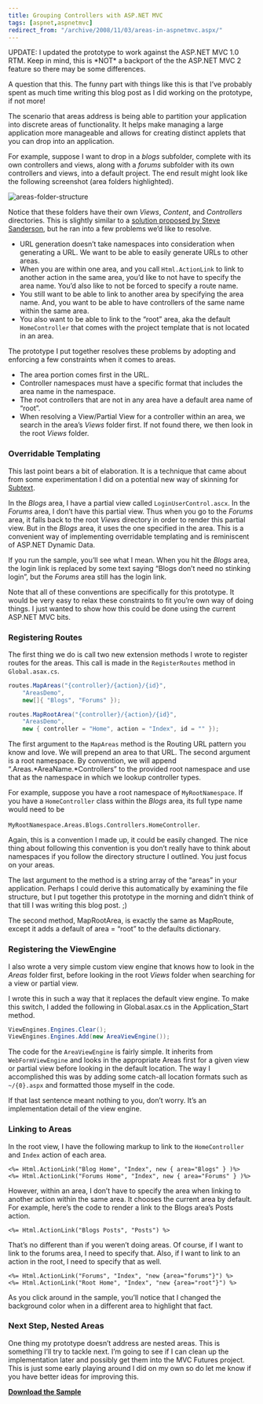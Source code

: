 ```yaml
---
title: Grouping Controllers with ASP.NET MVC
tags: [aspnet,aspnetmvc]
redirect_from: "/archive/2008/11/03/areas-in-aspnetmvc.aspx/"
---
```


UPDATE: I updated the prototype to work against the ASP.NET MVC 1.0 RTM.
Keep in mind, this is \*NOT\* a backport of the the ASP.NET MVC 2
feature so there may be some differences.

A question that this. The funny part with things like this is that I’ve
probably spent as much time writing this blog post as I did working on
the prototype, if not more!

The scenario that areas address is being able to partition your
application into discrete areas of functionality. It helps make managing
a large application more manageable and allows for creating distinct
applets that you can drop into an application.

For example, suppose I want to drop in a *blogs* subfolder, complete
with its own controllers and views, along with a *forums* subfolder with
its own controllers and views, into a default project. The end result
might look like the following screenshot (area folders highlighted).

![areas-folder-structure](https://haacked.com/images/haacked_com/WindowsLiveWriter/36ef165d4ea4_ED92/areas-folder-structure_6.png "areas-folder-structure")

Notice that these folders have their own *Views*, *Content*, and
*Controllers* directories. This is slightly similar to a [solution
proposed by Steve
Sanderson](http://blog.codeville.net/2008/07/30/partitioning-an-aspnet-mvc-application-into-separate-areas/ "Partitioning an ASP.NET MVC Application into separate areas"),
but he ran into a few problems we’d like to resolve.

-   URL generation doesn’t take namespaces into consideration when
    generating a URL. We want to be able to easily generate URLs to
    other areas.
-   When you are within one area, and you call `Html.ActionLink` to link
    to another action in the same area, you’d like to not have to
    specify the area name. You’d also like to not be forced to specify a
    route name.
-   You still want to be able to link to another area by specifying the
    area name. And, you want to be able to have controllers of the same
    name within the same area.
-   You also want to be able to link to the “root” area, aka the default
    `HomeController` that comes with the project template that is not
    located in an area.

The prototype I put together resolves these problems by adopting and
enforcing a few constraints when it comes to areas.

-   The area portion comes first in the URL.
-   Controller namespaces must have a specific format that includes the
    area name in the namespace.
-   The root controllers that are not in any area have a default area
    name of “root”.
-   When resolving a View/Partial View for a controller within an area,
    we search in the area’s *Views* folder first. If not found there, we
    then look in the root *Views* folder.

### Overridable Templating

This last point bears a bit of elaboration. It is a technique that came
about from some experimentation I did on a potential new way of skinning
for [Subtext](http://subtextproject.com/ "Subtext Blog Engine").

In the *Blogs* area, I have a partial view called
`LoginUserControl.ascx`. In the *Forums* area, I don’t have this partial
view. Thus when you go to the *Forums* area, it falls back to the root
*Views* directory in order to render this partial view. But in the
*Blogs* area, it uses the one specified in the area. This is a
convenient way of implementing overridable templating and is reminiscent
of ASP.NET Dynamic Data.

If you run the sample, you’ll see what I mean. When you hit the *Blogs*
area, the login link is replaced by some text saying “Blogs don’t need
no stinking login”, but the *Forums* area still has the login link.

Note that all of these conventions are specifically for this prototype.
It would be very easy to relax these constraints to fit you’re own way
of doing things. I just wanted to show how this could be done using the
current ASP.NET MVC bits.

### Registering Routes

The first thing we do is call two new extension methods I wrote to
register routes for the areas. This call is made in the `RegisterRoutes`
method in `Global.asax.cs`.

```csharp
routes.MapAreas("{controller}/{action}/{id}", 
    "AreasDemo", 
    new[]{ "Blogs", "Forums" });

routes.MapRootArea("{controller}/{action}/{id}", 
    "AreasDemo", 
    new { controller = "Home", action = "Index", id = "" });
```

The first argument to the `MapAreas` method is the Routing URL pattern
you know and love. We will prepend an area to that URL. The second
argument is a root namespace. By convention, we will append
“.Areas.*AreaName.*Controllers” to the provided root namespace and use
that as the namespace in which we lookup controller types.

For example, suppose you have a root namespace of `MyRootNamespace`. If
you have a `HomeController` class within the *Blogs* area, its full type
name would need to be

`MyRootNamespace.Areas.Blogs.Controllers.HomeController`.

Again, this is a convention I made up, it could be easily changed. The
nice thing about following this convention is you don’t really have to
think about namespaces if you follow the directory structure I outlined.
You just focus on your areas.

The last argument to the method is a string array of the “areas” in your
application. Perhaps I could derive this automatically by examining the
file structure, but I put together this prototype in the morning and
didn’t think of that till I was writing this blog post. ;)

The second method, MapRootArea, is exactly the same as MapRoute, except
it adds a default of area = “root” to the defaults dictionary.

### Registering the ViewEngine

I also wrote a very simple custom view engine that knows how to look in
the *Areas* folder first, before looking in the root *Views* folder when
searching for a view or partial view.

I wrote this in such a way that it replaces the default view engine. To
make this switch, I added the following in Global.asax.cs in the
Application\_Start method.

```csharp
ViewEngines.Engines.Clear();
ViewEngines.Engines.Add(new AreaViewEngine());
```

The code for the `AreaViewEngine` is fairly simple. It inherits from
`WebFormViewEngine` and looks in the appropriate Areas first for a given
view or partial view before looking in the default location. The way I
accomplished this was by adding some catch-all location formats such as
`~/{0}.aspx` and formatted those myself in the code.

If that last sentence meant nothing to you, don’t worry. It’s an
implementation detail of the view engine.

### Linking to Areas

In the root view, I have the following markup to link to the
`HomeController` and `Index` action of each area.

```aspx-cs
<%= Html.ActionLink("Blog Home", "Index", new { area="Blogs" } )%>
<%= Html.ActionLink("Forums Home", "Index", new { area="Forums" } )%>
```

However, within an area, I don’t have to specify the area when linking
to another action within the same area. It chooses the current area by
default. For example, here’s the code to render a link to the Blogs
area’s Posts action.

```aspx-cs
<%= Html.ActionLink("Blogs Posts", "Posts") %>
```

That’s no different than if you weren’t doing areas. Of course, if I
want to link to the forums area, I need to specify that. Also, if I want
to link to an action in the root, I need to specify that as well.

```aspx-cs
<%= Html.ActionLink("Forums", "Index", "new {area="forums"}") %>
<%= Html.ActionLink("Root Home", "Index", "new {area="root"}") %>
```

As you click around in the sample, you’ll notice that I changed the
background color when in a different area to highlight that fact.

### Next Step, Nested Areas

One thing my prototype doesn’t address are nested areas. This is
something I’ll try to tackle next. I’m going to see if I can clean up
the implementation later and possibly get them into the MVC Futures
project. This is just some early playing around I did on my own so do
let me know if you have better ideas for improving this.

**[Download the
Sample](http://code.haacked.com/mvc-1.0/areas-for-mvc-1.0.zip "Areas Demo")**

